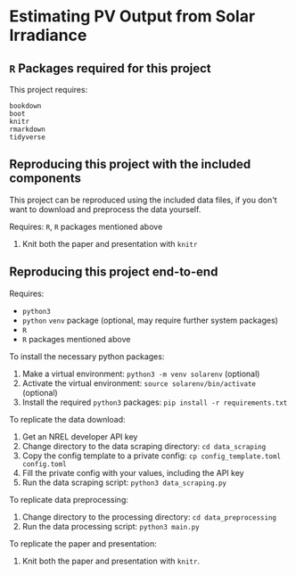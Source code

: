 # Estimating PV Output from Solar Irradiance

## `R` Packages required for this project

This project requires:

```
bookdown
boot
knitr
rmarkdown
tidyverse
```

## Reproducing this project with the included components

This project can be reproduced using the included data files,
if you don't want to download and preprocess the data yourself.

Requires: `R`, `R` packages mentioned above

1. Knit both the paper and presentation with `knitr`

## Reproducing this project end-to-end

Requires: 
- `python3`
- `python` `venv` package (optional, may require further system packages)
- `R`
- `R` packages mentioned above

To install the necessary python packages:

1. Make a virtual environment: `python3 -m venv solarenv` (optional)
1. Activate the virtual environment: `source solarenv/bin/activate` (optional)
1. Install the required `python3` packages: `pip install -r requirements.txt`

To replicate the data download:

1. Get an NREL developer API key
1. Change directory to the data scraping directory: `cd data_scraping`
1. Copy the config template to a private config: `cp config_template.toml config.toml`
1. Fill the private config with your values, including the API key
1. Run the data scraping script: `python3 data_scraping.py`

To replicate data preprocessing:

1. Change directory to the processing directory: `cd data_preprocessing`
1. Run the data processing script: `python3 main.py`

To replicate the paper and presentation:

1. Knit both the paper and presentation with `knitr`.
